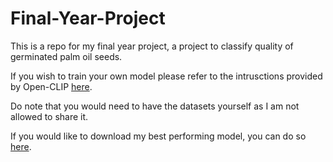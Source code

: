 # Final-Year-Project

This is a repo for my final year project, a project to classify quality of germinated palm oil seeds. 

If you wish to train your own model please refer to the intrusctions provided by Open-CLIP [here](https://github.com/mlfoundations/open_clip).

Do note that you would need to have the datasets yourself as I am not allowed to share it. 

If you would like to download my best performing model, you can do so [here](https://drive.google.com/file/d/12X7ruypENN5Sr6fJgNI5YL4qj1JAMDZi/view?usp=drive_link).
